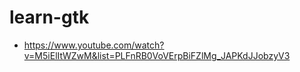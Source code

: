  # learn-gtk
  - https://www.youtube.com/watch?v=M5iElItWZwM&list=PLFnRB0VoVErpBiFZlMg_JAPKdJJobzyV3
